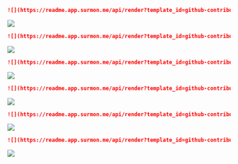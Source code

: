 ```markdown
![](https://readme.app.surmon.me/api/render?template_id=github-contributions-calendar&props.username=<github_username>)
```

<img src="https://readme.app.surmon.me/api/render?template_id=github-contributions-calendar&props.username=surmon-china&svg.width=686&svg.height=88">

```markdown
![](https://readme.app.surmon.me/api/render?template_id=github-contributions-calendar&props.username=<github_username>&props.size=15)
```

<img src="https://readme.app.surmon.me/api/render?template_id=github-contributions-calendar&props.username=surmon-china&props.size=15&svg.width=1012&svg.height=130">

```markdown
![](https://readme.app.surmon.me/api/render?template_id=github-contributions-calendar&props.username=<github_username>&props.size=8)
```

<img src="https://readme.app.surmon.me/api/render?template_id=github-contributions-calendar&props.username=surmon-china&props.size=8&svg.width=1012&svg.height=90">

```markdown
![](https://readme.app.surmon.me/api/render?template_id=github-contributions-calendar&props.username=<github_username>&props.size=4&props.gap=6)
```

<img src="https://readme.app.surmon.me/api/render?template_id=github-contributions-calendar&props.username=surmon-china&props.size=4&props.gap=6&svg.width=1012&svg.height=80">

```markdown
![](https://readme.app.surmon.me/api/render?template_id=github-contributions-calendar&props.username=<github_username>&props.size=6&props.gap=12)
```

<img src="https://readme.app.surmon.me/api/render?template_id=github-contributions-calendar&props.username=surmon-china&props.size=6&props.gap=12&svg.width=1012&svg.height=80">

```markdown
![](https://readme.app.surmon.me/api/render?template_id=github-contributions-calendar&props.username=<github_username>&props.size=14&props.animation=true)
```

<img src="https://readme.app.surmon.me/api/render?template_id=github-contributions-calendar&props.username=surmon-china&props.size=14&props.animation=true&svg.width=1012&svg.height=130">

